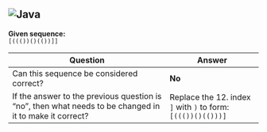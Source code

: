 ![Java](https://img.shields.io/badge/java-%23ED8B00.svg?style=for-the-badge&logo=openjdk&logoColor=white)
---

**Given sequence:**  
`[((())()(())]]`

| **Question** | **Answer** |
|---------------|------------|
| Can this sequence be considered correct? | **No** |
| If the answer to the previous question is “no”, then what needs to be changed in it to make it correct?  | Replace the 12. index `]` with `)` to form: `[((())()(()))]` |
